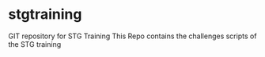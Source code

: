 # stgtraining
GIT repository for STG Training
This Repo contains the challenges scripts of the STG training
